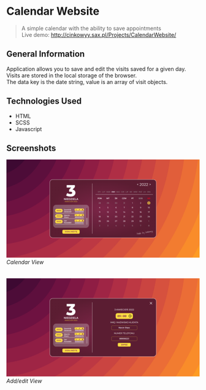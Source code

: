 # Calendar Website
> A simple calendar with the ability to save appointments<br/>
Live demo: http://cinkowyy.sax.pl/Projects/CalendarWebsite/

## General Information
Application allows you to save and edit the visits saved for a given day. Visits are stored in the local storage of the browser. <br/>The data key is the date string,  value is an array of visit objects.

## Technologies Used
- HTML
- SCSS
- Javascript

## Screenshots

<img src="screenshots\calendar_main.png" style="zoom: 67%;"/>*Calendar View*
<br />
<br />
<br />
<img src="screenshots\calendar_edit.png" style="zoom: 67%;"/>*Add/edit View*
